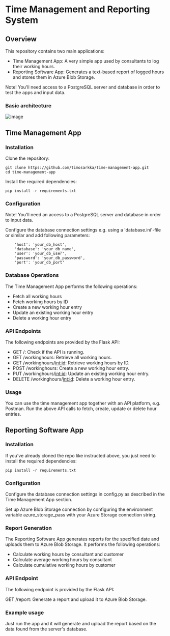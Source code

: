 # Time Management and Reporting System

## Overview

This repository contains two main applications:
* Time Management App: A very simple app used by consultants to log their working hours.
* Reporting Software App: Generates a text-based report of logged hours and stores them in Azure Blob Storage.

Note! You'll need access to a PostgreSQL server and database in order to test the apps and input data.

### Basic architecture

![image](https://github.com/user-attachments/assets/52780dc1-53a3-4004-b5f9-05ef9e0e8f73)

## Time Management App

###  Installation
Clone the repository:


```
git clone https://github.com/timosarkka/time-management-app.git
cd time-management-app
```

Install the required dependencies:

```
pip install -r requirements.txt
```

### Configuration

Note! You'll need an access to a PostgreSQL server and database in order to input data.

Configure the database connection settings e.g. using a 'database.ini'-file or similar and add following parameters:
```
    'host': 'your_db_host',
    'database': 'your_db_name',
    'user': 'your_db_user',
    'password': 'your_db_password',
    'port': 'your_db_port'
```

### Database Operations

The Time Management App performs the following operations:

* Fetch all working hours
* Fetch working hours by ID
* Create a new working hour entry
* Update an existing working hour entry
* Delete a working hour entry

### API Endpoints

The following endpoints are provided by the Flask API:

* GET /: Check if the API is running.
* GET /workinghours: Retrieve all working hours.
* GET /workinghours/<int:id>: Retrieve working hours by ID.
* POST /workinghours: Create a new working hour entry.
* PUT /workinghours/<int:id>: Update an existing working hour entry.
* DELETE /workinghours/<int:id>: Delete a working hour entry.

### Usage

You can use the time management app together with an API platform, e.g. Postman. Run the above API calls to fetch, create, update or delete hour entries.

## Reporting Software App

### Installation

If you've already cloned the repo like instructed above, you just need to install the required dependencies:
```
pip install -r requirements.txt
```

### Configuration

Configure the database connection settings in config.py as described in the Time Management App section.

Set up Azure Blob Storage connection by configuring the environment variable azure_storage_pass with your Azure Storage connection string.

###  Report Generation

The Reporting Software App generates reports for the specified date and uploads them to Azure Blob Storage. It performs the following operations:

* Calculate working hours by consultant and customer
* Calculate average working hours by consultant
* Calculate cumulative working hours by customer

### API Endpoint

The following endpoint is provided by the Flask API:

GET /report: Generate a report and upload it to Azure Blob Storage.

### Example usage

Just run the app and it will generate and upload the report based on the data found from the server's database.
